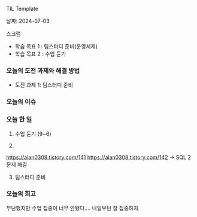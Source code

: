 TIL Template

날짜: 2024-07-03

스크럼
- 학습 목표 1 : 팀스터디 준비(운영체제)
- 학습 목표 2 : 수업 듣기

### 오늘의 도전 과제와 해결 방법
- 도전 과제 1: 팀스터디 준비

### 오늘의 이슈



### 오늘 한 일

1. 수업 듣기 (9~6)

2.
https://alan0308.tistory.com/141
https://alan0308.tistory.com/142
-> SQL 2문제 해결

3. 팀스터디 준비

### 오늘의 회고
무난했지만 수업 집중이 너무 안됐다....
내일부턴 잘 집중하자

